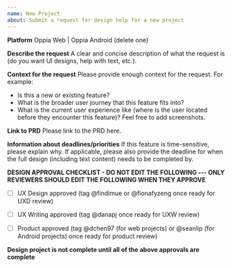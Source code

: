 ```yaml
---
name: New Project
about: Submit a request for design help for a new project
---
```

<!--
  - Thanks for taking the time to file a request for design help!
  - Please provide the information below so that the design team has enough context to provide support.
  -->

**Platform**
Oppia Web | Oppia Android (delete one)

**Describe the request**
A clear and concise description of what the request is (do you want UI designs, help with text, etc.).

**Context for the request**
Please provide enough context for the request. For example:
- Is this a new or existing feature?
- What is the broader user journey that this feature fits into?
- What is the current user experience like (where is the user located before they encounter this feature)? Feel free to add screenshots.

**Link to PRD**
Please link to the PRD here.

**Information about deadlines/priorities**
If this feature is time-sensitive, please explain why.
If applicable, please also provide the deadline for when the full design (including text content) needs to be completed by.

**DESIGN APPROVAL CHECKLIST - DO NOT EDIT THE FOLLOWING --- ONLY REVIEWERS SHOULD EDIT THE FOLLOWING WHEN THEY APPROVE**

- [ ] UX Design approved (tag @findimue or @fionafyzeng once ready for UXD review) 

- [ ] UX Writing approved (tag @danapj once ready for UXW review) 

- [ ] Product approved (tag @dchen97 (for web projects) or @seanlip (for Android projects) once ready for product review)

**Design project is not complete until all of the above approvals are complete**
